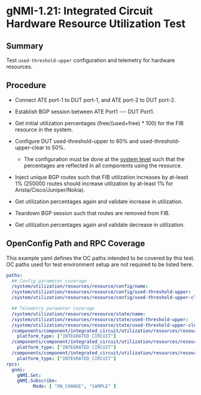 # gNMI-1.21: Integrated Circuit Hardware Resource Utilization Test

## Summary

Test `used-threshold-upper` configuration and telemetry for hardware resources.

## Procedure

*   Connect ATE port-1 to DUT port-1, and ATE port-2 to DUT port-2.

*   Establish BGP session between ATE Port1 --- DUT Port1.

*   Get initial utilization percentages (free/(used+free) * 100) for the FIB
    resource in the system.

*   Configure DUT used-threshold-upper to 60% and used-threshold-upper-clear to
    50%.

    *   The configuration must be done at the
        [system level](https://openconfig.net/projects/models/schemadocs/yangdoc/openconfig-system.html#system-utilization-resources-resource-config)
        such that the percentages are reflected in all components using the
        resource.

*   Inject unique BGP routes such that FIB utilization increases by at-least 1%
    (250000 routes should increase utilization by at-least 1% for
    Arista/Cisco/Juniper/Nokia).

*   Get utilization percentages again and validate increase in utilization.

*   Teardown BGP session such that routes are removed from FIB.

*   Get utilization percentages again and validate decrease in utilization.

## OpenConfig Path and RPC Coverage

This example yaml defines the OC paths intended to be covered by this test.  OC paths used for test environment setup are not required to be listed here.
```yaml
paths:
  ## Config parameter coverage
  /system/utilization/resources/resource/config/name:
  /system/utilization/resources/resource/config/used-threshold-upper:
  /system/utilization/resources/resource/config/used-threshold-upper-clear:

  ## Telemetry parameter coverage
  /system/utilization/resources/resource/state/name:
  /system/utilization/resources/resource/state/used-threshold-upper:
  /system/utilization/resources/resource/state/used-threshold-upper-clear:
  /components/component/integrated_circuit/utilization/resources/resource/state/name:
    platform_type: ["INTEGRATED_CIRCUIT"]
  /components/component/integrated_circuit/utilization/resources/resource/state/used:
    platform_type: ["INTEGRATED_CIRCUIT"]
  /components/component/integrated_circuit/utilization/resources/resource/state/free:
    platform_type: ["INTEGRATED_CIRCUIT"]
rpcs:
  gnmi:
    gNMI.Set:
    gNMI.Subscribe:
          Mode: [ "ON_CHANGE", "SAMPLE" ]
```
